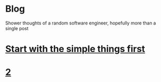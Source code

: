 # Blog

Shower thoughts of a random software engineer, hopefully more than a single post

# [Start with the simple things first](/start-with-the-simple-things-first)
# [2](/2)